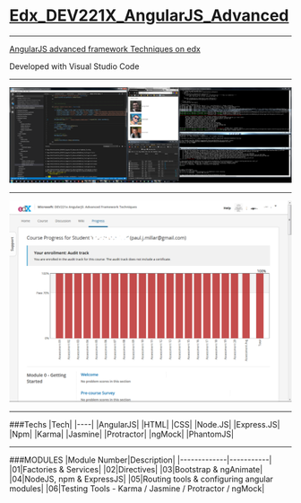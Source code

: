 # [Edx_DEV221X_AngularJS_Advanced](https://www.edx.org/course/angularjs-advanced-framework-techniques-microsoft-dev221x)

---

[AngularJS advanced framework Techniques on edx](https://www.edx.org/course/angularjs-advanced-framework-techniques-microsoft-dev221x)

Developed with Visual Studio Code

---

![Work Top](https://github.com/Apollo013/Edx_DEV221X_AngularJS_Advanced/blob/master/screen-shot.png?raw=true "Screen shot")

---

![Score](https://github.com/Apollo013/Edx_DEV221X_AngularJS_Advanced/blob/master/score.png?raw=true "Score")

---

###Techs
|Tech|
|----|
|AngularJS|
|HTML|
|CSS|
|Node.JS|
|Express.JS|
|Npm|
|Karma|
|Jasmine|
|Protractor|
|ngMock|
|PhantomJS|

---

###MODULES
|Module Number|Description|
|-------------|-----------|
|01|Factories & Services|
|02|Directives|
|03|Bootstrap & ngAnimate|
|04|NodeJS, npm & ExpressJS|
|05|Routing tools & configuring angular modules|
|06|Testing Tools - Karma / Jasmine / Protractor / ngMock|


